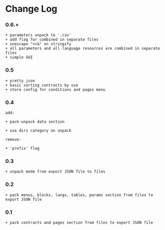 # Change Log

### 0.6.+

    + parameters unpack to '.csv'
    + add flag for combined in separate files
    + unescape "<>&" on stringify
    + all parameters and all language resources are combined in separate files
    + simple GUI

### 0.5

    + pretty json
    + basic sorting contracts by use
    + store config for conditions and pages menu

### 0.4

    add:

    + pack-unpack data section

    + use dirs category on unpack

    remove:

    + 'prefix' flag

### 0.3

    + unpack mode from export JSON file to files

### 0.2

    + pack menus, blocks, langs, tables, params section from files to export JSON file

### 0.1

    + pack contracts and pages section from files to export JSON file